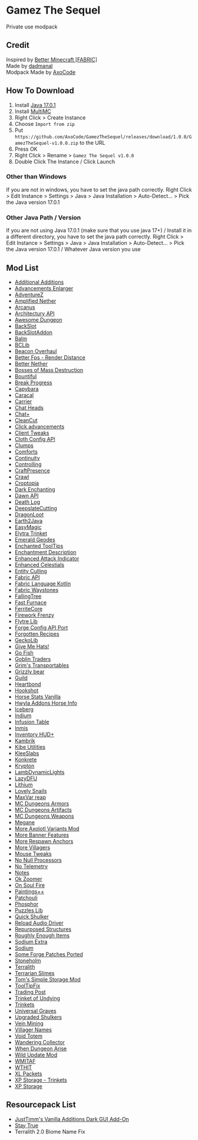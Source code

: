 # Gamez The Sequel
Private use modpack

## Credit
Inspired by [Better Minecraft [FABRIC]](https://curseforge.com/minecraft/modpacks/better-minecraft-fabric)  
Made by [dadmanal](https://github.com/dadmanal)  
Modpack Made by [AxoCode](https://github.com/AxoCode)  

## How To Download
1. Install [Java 17.0.1](https://oracle.com/java/technologies/javase/jdk17-archive-downloads.html)
2. Install [MultiMC](https://multimc.org)
3. Right Click > Create Instance
4. Choose `Import from zip`
5. Put `https://github.com/AxoCode/GamezTheSequel/releases/download/1.0.0/GamezTheSequel-v1.0.0.zip` to the URL
6. Press OK
7. Right Click > Rename > `Gamez The Sequel v1.0.0`
8. Double Click The Instance / Click Launch

### Other than Windows
If you are not in windows, you have to set the java path correctly.
Right Click > Edit Instance > Settings > Java > Java Installation > Auto-Detect... > Pick the Java version 17.0.1

### Other Java Path / Version
If you are not using Java 17.0.1 (make sure that you use java 17+) / Install it in a different directory, you have to set the java path correctly.
Right Click > Edit Instance > Settings > Java > Java Installation > Auto-Detect... > Pick the Java version 17.0.1 / Whatever Java version you use

## Mod List
- [Additional Additions](https://curseforge.com/minecraft/mc-mods/additional-additions)
- [Advancements Enlarger](https://curseforge.com/minecraft/mc-mods/advancements-enlarger)
- [AdventureZ](https://curseforge.com/minecraft/mc-mods/adventurez)
- [Amplified Nether](https://curseforge.com/minecraft/mc-mods/amplified-nether)
- [Arcanus](https://curseforge.com/minecraft/mc-mods/arcanus)
- [Architectury API](https://curseforge.com/minecraft/mc-mods/architectury-fabric)
- [Awesome Dungeon](https://curseforge.com/minecraft/mc-mods/awesome-dungeon-fabric)
- [BackSlot](https://curseforge.com/minecraft/mc-mods/backslot)
- [BackSlotAddon](https://curseforge.com/minecraft/mc-mods/backslotaddon)
- [Balm](https://curseforge.com/minecraft/mc-mods/balm-fabric)
- [BCLib](https://curseforge.com/minecraft/mc-mods/bclib)
- [Beacon Overhaul](https://curseforge.com/minecraft/mc-mods/beaconoverhaul)
- [Better Fps - Render Distance](https://curseforge.com/minecraft/mc-mods/better-fps-render-distance)
- [Better Nether](https://curseforge.com/minecraft/mc-mods/betternether)
- [Bosses of Mass Destruction](https://curseforge.com/minecraft/mc-mods/bosses-of-mass-destruction)
- [Bountiful](https://curseforge.com/minecraft/mc-mods/bountiful-fabric)
- [Break Progress](https://curseforge.com/minecraft/mc-mods/break-progress)
- [Capybara](https://curseforge.com/minecraft/mc-mods/capybara-fabric)
- [Caracal](https://curseforge.com/minecraft/mc-mods/caracal-mod)
- [Carrier](https://curseforge.com/minecraft/mc-mods/carrier)
- [Chat Heads](https://curseforge.com/minecraft/mc-mods/carrier)
- [Chat+](https://curseforge.com/minecraft/mc-mods/chat)
- [CleanCut](https://curseforge.com/minecraft/mc-mods/cleancut)
- [Click advancements](https://curseforge.com/minecraft/mc-mods/clickable-advancements)
- [Client Tweaks](https://curseforge.com/minecraft/mc-mods/client-tweaks-fabric)
- [Cloth Config API](https://curseforge.com/minecraft/mc-mods/cloth-config)
- [Clumps](https://curseforge.com/minecraft/mc-mods/clumps)
- [Comforts](https://curseforge.com/minecraft/mc-mods/comforts-fabric)
- [Continuity](https://curseforge.com/minecraft/mc-mods/continuity)
- [Controlling](https://curseforge.com/minecraft/mc-mods/controlling)
- [CraftPresence](https://curseforge.com/minecraft/mc-mods/craftpresence)
- [Crawl](https://curseforge.com/minecraft/mc-mods/crawl)
- [Croptopia](https://curseforge.com/minecraft/mc-mods/croptopia-fabric)
- [Dark Enchanting](https://curseforge.com/minecraft/mc-mods/dark-enchanting)
- [Dawn API](https://curseforge.com/minecraft/mc-mods/dawn)
- [Death Log](https://curseforge.com/minecraft/mc-mods/deathlog)
- [DeepslateCutting](https://curseforge.com/minecraft/mc-mods/deathlog)
- [DragonLoot](https://curseforge.com/minecraft/mc-mods/dragonloot)
- [Earth2Java](https://curseforge.com/minecraft/mc-mods/when-dungeons-arise-fabric)
- [EasyMagic](https://curseforge.com/minecraft/mc-mods/easy-magic-fabric)
- [Elytra Trinket](https://curseforge.com/minecraft/mc-mods/elytra-trinket-fabric)
- [Emerald Geodes](https://curseforge.com/minecraft/mc-mods/emerald-geodes)
- [Enchanted ToolTips](https://curseforge.com/minecraft/mc-mods/enchanted-tooltips)
- [Enchantment Description](https://curseforge.com/minecraft/mc-mods/enchantment-descriptions)
- [Enhanced Attack Indicator](https://curseforge.com/minecraft/mc-mods/enhanced-attack-indicator)
- [Enhanced Celestials](https://curseforge.com/minecraft/mc-mods/enhanced-celestials-fabric)
- [Entity Culling](https://curseforge.com/minecraft/mc-mods/entityculling)
- [Fabric API](https://curseforge.com/minecraft/mc-mods/fabric-api)
- [Fabric Language Kotlin](https://curseforge.com/minecraft/mc-mods/fabric-language-kotlin)
- [Fabric Waystones](https://curseforge.com/minecraft/mc-mods/fabric-waystones)
- [FallingTree](https://curseforge.com/minecraft/mc-mods/falling-tree)
- [Fast Furnace](https://curseforge.com/minecraft/mc-mods/fast-furnace-for-fabric)
- [FerriteCore](https://curseforge.com/minecraft/mc-mods/ferritecore-fabric)
- [Firework Frenzy](https://curseforge.com/minecraft/mc-mods/firework-frenzy)
- [Flytre Lib](https://curseforge.com/minecraft/mc-mods/lib)
- [Forge Config API Port](https://curseforge.com/minecraft/mc-mods/forge-config-api-port-fabric)
- [Forgotten Recipes](https://curseforge.com/minecraft/mc-mods/forgottenrecipes)
- [GeckoLib](https://curseforge.com/minecraft/mc-mods/geckolib)
- [Give Me Hats!](https://curseforge.com/minecraft/mc-mods/give-me-hats)
- [Go Fish](https://curseforge.com/minecraft/mc-mods/go-fish)
- [Goblin Traders](https://curseforge.com/minecraft/mc-mods/goblin-traders-fabric)
- [Grim's Transportables](https://curseforge.com/minecraft/mc-mods/grims-transportables)
- [Grizzly bear](https://curseforge.com/minecraft/mc-mods/grizzly-bear)
- [Guild](https://curseforge.com/minecraft/mc-mods/guild)
- [Heartbond](https://curseforge.com/minecraft/mc-mods/heartbond-fabric)
- [Hookshot](https://curseforge.com/minecraft/mc-mods/hookshot)
- [Horse Stats Vanilla](https://curseforge.com/minecraft/mc-mods/hookshot)
- [Hwyla Addons Horse Info](https://curseforge.com/minecraft/mc-mods/hwyla-addon-horse-info)
- [Iceberg](https://curseforge.com/minecraft/mc-mods/iceberg-fabric)
- [Indium](https://curseforge.com/minecraft/mc-mods/indium)
- [Infusion Table](https://curseforge.com/minecraft/mc-mods/infusion-table)
- [Inmis](https://curseforge.com/minecraft/mc-mods/inmis)
- [Inventory HUD+](https://curseforge.com/minecraft/mc-mods/inventory-hud-forge)
- [Kambrik](https://curseforge.com/minecraft/mc-mods/kambrik)
- [Kibe Utilities](https://curseforge.com/minecraft/mc-mods/kibe)
- [KleeSlabs](https://curseforge.com/minecraft/mc-mods/kleeslabs-fabric)
- [Konkrete](https://curseforge.com/minecraft/mc-mods/konkrete-fabric)
- [Krypton](https://curseforge.com/minecraft/mc-mods/krypton)
- [LambDynamicLights](https://curseforge.com/minecraft/mc-mods/lambdynamiclights)
- [LazyDFU](https://curseforge.com/minecraft/mc-mods/lazydfu)
- [Lithium](https://curseforge.com/minecraft/mc-mods/lithium)
- [Lovely Snails](https://curseforge.com/minecraft/mc-mods/lovely-snails)
- [MaxVar reap](https://curseforge.com/minecraft/mc-mods/maxvar-reap-for-fabric)
- [MC Dungeons Armors](https://curseforge.com/minecraft/mc-mods/mcda)
- [MC Dungeons Artifacts](https://curseforge.com/minecraft/mc-mods/mcdar)
- [MC Dungeons Weapons](https://curseforge.com/minecraft/mc-mods/mcdw)
- [Megane](https://curseforge.com/minecraft/mc-mods/megane)
- [More Axolotl Variants Mod](https://curseforge.com/minecraft/mc-mods/mavm)
- [More Banner Features](https://curseforge.com/minecraft/mc-mods/more-banner-features)
- [More Respawn Anchors](https://curseforge.com/minecraft/mc-mods/more-respawn-anchors)
- [More Villagers](https://curseforge.com/minecraft/mc-mods/more-villagers-fabric)
- [Mouse Tweaks](https://curseforge.com/minecraft/mc-mods/mouse-tweaks)
- [No Null Processors](https://curseforge.com/minecraft/mc-mods/no-null-processors)
- [No Telemetry](https://curseforge.com/minecraft/mc-mods/no-telemetry)
- [Notes](https://curseforge.com/minecraft/mc-mods/notes-fabric)
- [Ok Zoomer](https://curseforge.com/minecraft/mc-mods/ok-zoomer)
- [On Soul Fire](https://curseforge.com/minecraft/mc-mods/on-soul-fire)
- [Paintings++](https://curseforge.com/minecraft/mc-mods/paintings-fabric-edition)
- [Patchouli](https://curseforge.com/minecraft/mc-mods/patchouli-fabric)
- [Phosphor](https://curseforge.com/minecraft/mc-mods/phosphor)
- [Puzzles Lib](https://curseforge.com/minecraft/mc-mods/puzzles-lib-fabric)
- [Quick Shulker](https://curseforge.com/minecraft/mc-mods/quick-shulker)
- [Reload Audio Driver](https://curseforge.com/minecraft/mc-mods/reload-audio-driver-fabric)
- [Repurposed Structures](https://curseforge.com/minecraft/mc-mods/repurposed-structures-fabric)
- [Roughly Enough Items](https://curseforge.com/minecraft/mc-mods/roughly-enough-items)
- [Sodium Extra](https://curseforge.com/minecraft/mc-mods/sodium-extra)
- [Sodium](https://curseforge.com/minecraft/mc-mods/sodium)
- [Some Forge Patches Ported](https://curseforge.com/minecraft/mc-mods/dimension-fix-some-forge-patches-ported)
- [Stoneholm](https://curseforge.com/minecraft/mc-mods/stoneholm)
- [Terralith](https://curseforge.com/minecraft/mc-mods/terralith)
- [Terrarian Slimes](https://curseforge.com/minecraft/mc-mods/terrarian-slimes)
- [Tom's Simple Storage Mod](https://curseforge.com/minecraft/mc-mods/toms-storage-fabric)
- [ToolTipFix](https://curseforge.com/minecraft/mc-mods/tooltipfix)
- [Trading Post](https://curseforge.com/minecraft/mc-mods/trading-post-fabric)
- [Trinket of Undying](https://curseforge.com/minecraft/mc-mods/trinket-of-undying-fabric)
- [Trinkets](https://curseforge.com/minecraft/mc-mods/trinkets-fabric)
- [Universal Graves](https://curseforge.com/minecraft/mc-mods/universal-graves)
- [Upgraded Shulkers](https://curseforge.com/minecraft/mc-mods/upgraded-shulkers)
- [Vein Mining](https://curseforge.com/minecraft/mc-mods/vein-mining-fabric)
- [Villager Names](https://curseforge.com/minecraft/mc-mods/villager-names-fabric)
- [Void Totem](https://curseforge.com/minecraft/mc-mods/voidtotem-fabric)
- [Wandering Collector](https://curseforge.com/minecraft/mc-mods/wandering-collector)
- [When Dungeon Arise](https://curseforge.com/minecraft/mc-mods/when-dungeons-arise-fabric)
- [Wild Update Mod](https://curseforge.com/minecraft/mc-mods/the-wild-mod)
- [WMITAF](https://curseforge.com/minecraft/mc-mods/wmitaf)
- [WTHIT](https://curseforge.com/minecraft/mc-mods/wthit)
- [XL Packets](https://curseforge.com/minecraft/mc-mods/xl-packets-fabric)
- [XP Storage - Trinkets](https://curseforge.com/minecraft/mc-mods/xp-storage-trinkets)
- [XP Storage](https://curseforge.com/minecraft/mc-mods/xp-storage)

## Resourcepack List
- [JustTimm's Vanilla Additions Dark GUI Add-On](https://curseforge.com/minecraft/texture-packs/justtimms-vanilla-additions-dark-gui-add-on)
- [Stay True](https://curseforge.com/minecraft/texture-packs/stay-true)
- Terralith 2.0 Biome Name Fix
